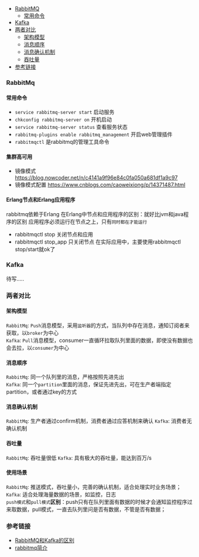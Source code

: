 
- [RabbitMQ](#RabbitMQ)
   - [常用命令](#常用命令)
- [Kafka](#Kafka)
- [两者对比](#两者对比)
    - [架构模型](#架构模型)
    - [消息顺序](#消息顺序)
    - [消息确认机制](#消息确认机制)
    - [吞吐量](#吞吐量)
- [参考链接](#参考链接)  

### RabbitMq
#### 常用命令
- `service rabbitmq-server start` 启动服务
- `chkconfig rabbitmq-server on`  开机启动
- `service rabbitmq-server status` 查看服务状态
- `rabbitmq-plugins enable rabbitmq_management`  开启web管理插件
- `rabbitmqctl` 是rabbitmq的管理工具命令
#### 集群高可用
- 镜像模式 https://blog.nowcoder.net/n/c4141a9f96e84c0fa050a681df1a9c97   
- 镜像模式配置 https://www.cnblogs.com/caoweixiong/p/14371487.html
#### Erlang节点和Erlang应用程序
rabbitmq依赖于Erlang 在Erlang中节点和应用程序的区别：就好比jvm和java程序的区别 应用程序必须运行在节点之上，只有`同时都在才能运行`  
- rabbitmqctl stop 关闭节点和应用
- rabbitmqctl stop_app 只关闭节点
在实际应用中，主要使用rabbitmqctl stop/start就ok了

### Kafka 
待写.....

### 两者对比

#### 架构模型 

`RabbitMq`: `Push`消息模型，采用`监听器`的方式，当队列中存在消息，通知订阅者来获取，以`broker`为中心  
`Kafka`: `Pull`消息模型，consumer一直循环拉取队列里面的数据，即使没有数据也会去拉，以`consumer`为中心
#### 消息顺序
`RabbitMq`: 同一个队列里的消息，严格按照先进先出  
`Kafka`: 同一个`partition`里面的消息，保证先进先出，可在生产者端指定partition，或者通过key的方式

#### 消息确认机制
`RabbitMq`: 生产者通过confirm机制，消费者通过应答机制来确认
`Kafka`: 消费者无确认机制

#### 吞吐量
`RabbitMq`: 吞吐量很低
`Kafka`: 具有极大的吞吐量，能达到百万/s

#### 使用场景
`RabbitMq`: 推送模式，吞吐量小，完善的确认机制，适合处理实时业务场景；  
`Kafka`: 适合处理海量数据的场景，如监控，日志  
`push模式`和`pull模式`**区别**：push只有在队列里面有数据的时候才会通知监控程序过来取数据，pull模式，一直去队列里问是否有数据，不管是否有数据；

### 参考链接
- [RabbitMQ和Kafka的区别](https://www.cnblogs.com/iiwen/p/10195293.html)
- [rabbitmq简介](https://snailclimb.gitee.io/javaguide/#/docs/system-design/data-communication/rabbitmq)










